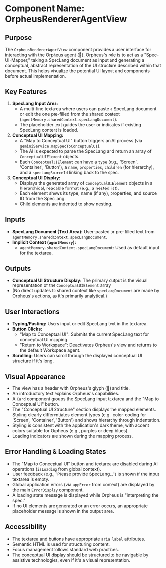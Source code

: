 
# Component Name: OrpheusRendererAgentView

## Purpose
The `OrpheusRendererAgentView` component provides a user interface for interacting with the Orpheus agent (🧊). Orpheus's role is to act as a "Spec-UI-Mapper," taking a SpecLang document as input and generating a conceptual, abstract representation of the UI structure described within that document. This helps visualize the potential UI layout and components before actual implementation.

## Key Features
1.  **SpecLang Input Area:**
    *   A multi-line textarea where users can paste a SpecLang document or edit the one pre-filled from the shared context (`agentMemory.sharedContext.specLangDocument`).
    *   The placeholder text guides the user or indicates if existing SpecLang content is loaded.
2.  **Conceptual UI Mapping:**
    *   A "Map to Conceptual UI" button triggers an AI process (via `geminiService.mapSpecToConceptualUI`).
    *   The AI is expected to parse the SpecLang and return an array of `ConceptualUIElement` objects.
    *   Each `ConceptualUIElement` can have a `type` (e.g., 'Screen', 'Container', 'Button'), a `name`, `properties`, `children` (for hierarchy), and a `specLangSourceId` linking back to the spec.
3.  **Conceptual UI Display:**
    *   Displays the generated array of `ConceptualUIElement` objects in a hierarchical, readable format (e.g., a nested list).
    *   Each element shows its type, name (if any), properties, and source ID from the SpecLang.
    *   Child elements are indented to show nesting.

## Inputs
*   **SpecLang Document (Text Area):** User-pasted or pre-filled text from `agentMemory.sharedContext.specLangDocument`.
*   **Implicit Context (`agentMemory`):**
    *   `agentMemory.sharedContext.specLangDocument`: Used as default input for the textarea.

## Outputs
*   **Conceptual UI Structure Display:** The primary output is the visual representation of the `ConceptualUIElement` array.
*   (No direct updates to shared context like `specLangDocument` are made by Orpheus's actions, as it's primarily analytical.)

## User Interactions
*   **Typing/Pasting:** Users input or edit SpecLang text in the textarea.
*   **Button Clicks:**
    *   "Map to Conceptual UI": Submits the current SpecLang text for conceptual UI mapping.
    *   "Return to Workspace": Deactivates Orpheus's view and returns to the default Workspace agent.
*   **Scrolling:** Users can scroll through the displayed conceptual UI structure if it's long.

## Visual Appearance
*   The view has a header with Orpheus's glyph (🧊) and title.
*   An introductory text explains Orpheus's capabilities.
*   A `Card` component groups the SpecLang input textarea and the "Map to Conceptual UI" button.
*   The "Conceptual UI Structure" section displays the mapped elements. Styling clearly differentiates element types (e.g., color-coding for 'Screen', 'Container', 'Button') and shows hierarchy through indentation.
*   Styling is consistent with the application's dark theme, with accent colors suitable for Orpheus (e.g., purples or deep blues).
*   Loading indicators are shown during the mapping process.

## Error Handling & Loading States
*   The "Map to Conceptual UI" button and textarea are disabled during AI operations (`isLoading` from global context).
*   User feedback (e.g., "Please provide SpecLang...") is shown if the input textarea is empty.
*   Global application errors (via `appError` from context) are displayed by the main `ErrorDisplay` component.
*   A loading state message is displayed while Orpheus is "interpreting the spec."
*   If no UI elements are generated or an error occurs, an appropriate placeholder message is shown in the output area.

## Accessibility
*   The textarea and buttons have appropriate `aria-label` attributes.
*   Semantic HTML is used for structuring content.
*   Focus management follows standard web practices.
*   The conceptual UI display should be structured to be navigable by assistive technologies, even if it's a visual representation.
